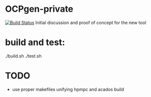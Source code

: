 # OCPgen-private
[![Build Status](https://secure.travis-ci.org/acados/acados.png?branch=master)](http://travis-ci.org/acados/acados)
Initial discussion and proof of concept for the new tool


# build and test:

./build.sh
./test.sh


# TODO
- use proper makefiles unifying hpmpc and acados build
